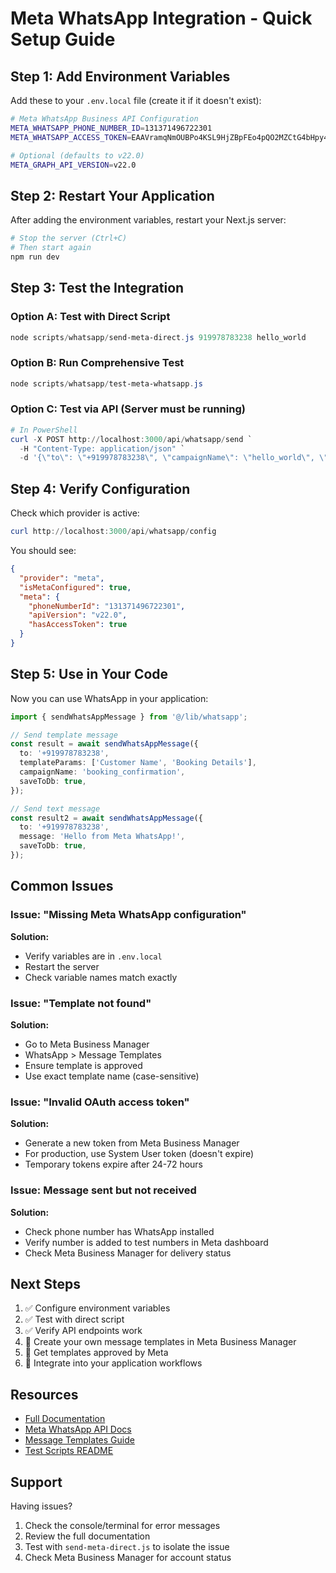 # Meta WhatsApp Integration - Quick Setup Guide

## Step 1: Add Environment Variables

Add these to your `.env.local` file (create it if it doesn't exist):

```bash
# Meta WhatsApp Business API Configuration
META_WHATSAPP_PHONE_NUMBER_ID=131371496722301
META_WHATSAPP_ACCESS_TOKEN=EAAVramqNmOUBPo4KSL9HjZBpFEo4pQO2MZCtG4bHpy4D0E1O7Ru2ks0yI0eZCJWIc72umrkifDMnjHuJuMJjcWSzwUXYsMJph1XQrlsq8wic7ZAfYD6gYmVuGPEeEMQZCxVAjUuEfxYzQnR1qiyDZAbfTctnd3PvLEK1HpMVfV8ZBCkFNf9ekVIJR3IwNQeu3YYoIyFs8ZA8yDyKnZBWdhI9fvWpfH4uHwjYjT3aclSBxvPoENaUZD

# Optional (defaults to v22.0)
META_GRAPH_API_VERSION=v22.0
```

## Step 2: Restart Your Application

After adding the environment variables, restart your Next.js server:

```powershell
# Stop the server (Ctrl+C)
# Then start again
npm run dev
```

## Step 3: Test the Integration

### Option A: Test with Direct Script
```powershell
node scripts/whatsapp/send-meta-direct.js 919978783238 hello_world
```

### Option B: Run Comprehensive Test
```powershell
node scripts/whatsapp/test-meta-whatsapp.js
```

### Option C: Test via API (Server must be running)
```powershell
# In PowerShell
curl -X POST http://localhost:3000/api/whatsapp/send `
  -H "Content-Type: application/json" `
  -d '{\"to\": \"+919978783238\", \"campaignName\": \"hello_world\", \"templateParams\": []}'
```

## Step 4: Verify Configuration

Check which provider is active:

```powershell
curl http://localhost:3000/api/whatsapp/config
```

You should see:
```json
{
  "provider": "meta",
  "isMetaConfigured": true,
  "meta": {
    "phoneNumberId": "131371496722301",
    "apiVersion": "v22.0",
    "hasAccessToken": true
  }
}
```

## Step 5: Use in Your Code

Now you can use WhatsApp in your application:

```typescript
import { sendWhatsAppMessage } from '@/lib/whatsapp';

// Send template message
const result = await sendWhatsAppMessage({
  to: '+919978783238',
  templateParams: ['Customer Name', 'Booking Details'],
  campaignName: 'booking_confirmation',
  saveToDb: true,
});

// Send text message
const result2 = await sendWhatsAppMessage({
  to: '+919978783238',
  message: 'Hello from Meta WhatsApp!',
  saveToDb: true,
});
```

## Common Issues

### Issue: "Missing Meta WhatsApp configuration"
**Solution:** 
- Verify variables are in `.env.local` 
- Restart the server
- Check variable names match exactly

### Issue: "Template not found"
**Solution:**
- Go to Meta Business Manager
- WhatsApp > Message Templates
- Ensure template is approved
- Use exact template name (case-sensitive)

### Issue: "Invalid OAuth access token"
**Solution:**
- Generate a new token from Meta Business Manager
- For production, use System User token (doesn't expire)
- Temporary tokens expire after 24-72 hours

### Issue: Message sent but not received
**Solution:**
- Check phone number has WhatsApp installed
- Verify number is added to test numbers in Meta dashboard
- Check Meta Business Manager for delivery status

## Next Steps

1. ✅ Configure environment variables
2. ✅ Test with direct script
3. ✅ Verify API endpoints work
4. 📝 Create your own message templates in Meta Business Manager
5. 📝 Get templates approved by Meta
6. 🚀 Integrate into your application workflows

## Resources

- [Full Documentation](../docs/META_WHATSAPP_INTEGRATION.md)
- [Meta WhatsApp API Docs](https://developers.facebook.com/docs/whatsapp/cloud-api)
- [Message Templates Guide](https://developers.facebook.com/docs/whatsapp/business-management-api/message-templates)
- [Test Scripts README](../scripts/whatsapp/README.md)

## Support

Having issues? 
1. Check the console/terminal for error messages
2. Review the full documentation
3. Test with `send-meta-direct.js` to isolate the issue
4. Check Meta Business Manager for account status
